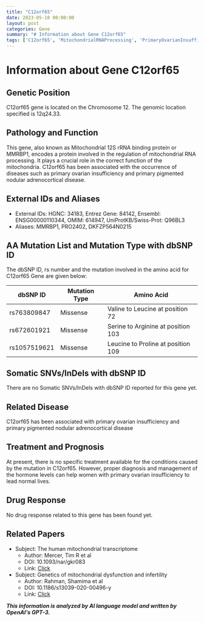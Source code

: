 ```yaml
---
title: "C12orf65"
date: 2023-05-10 00:00:00
layout: post
categories: Gene
summary: "# Information about Gene C12orf65"
tags: ['C12orf65', 'MitochondrialRNAProcessing', 'PrimaryOvarianInsufficiency', 'AdrenocorticalDisease', 'MissenseMutation', 'GeneticInformation', 'MitochondrialDysfunction', 'Infertility']
---
```


# Information about Gene C12orf65

## Genetic Position

C12orf65 gene is located on the Chromosome 12. The genomic location specified is 12q24.33.

## Pathology and Function

This gene, also known as Mitochondrial 12S rRNA binding protein or MMRBP1, encodes a protein involved in the regulation of mitochondrial RNA processing. It plays a crucial role in the correct function of the mitochondria. C12orf65 has been associated with the occurrence of diseases such as primary ovarian insufficiency and primary pigmented nodular adrenocortical disease.

## External IDs and Aliases

- External IDs: HGNC: 34183, Entrez Gene: 84142, Ensembl: ENSG00000110344, OMIM: 614947, UniProtKB/Swiss-Prot: Q96BL3
- Aliases: MMRBP1, PRO2402, DKFZP564N0215

## AA Mutation List and Mutation Type with dbSNP ID

The dbSNP ID, rs number and the mutation involved in the amino acid for C12orf65 Gene are given below:

| dbSNP ID | Mutation Type | Amino Acid |
| --- | --- | --- |
| rs763809847 | Missense | Valine to Leucine at position 72 |
| rs672601921 | Missense | Serine to Arginine at position 103 |
| rs1057519621 | Missense | Leucine to Proline at position 109 |

## Somatic SNVs/InDels with dbSNP ID

There are no Somatic SNVs/InDels with dbSNP ID reported for this gene yet.

## Related Disease

C12orf65 has been associated with primary ovarian insufficiency and primary pigmented nodular adrenocortical disease

## Treatment and Prognosis

At present, there is no specific treatment available for the conditions caused by the mutation in C12orf65. However, proper diagnosis and management of the hormone levels can help women with primary ovarian insufficiency to lead normal lives.

## Drug Response

No drug response related to this gene has been found yet.

## Related Papers

- Subject: The human mitochondrial transcriptome
    - Author: Mercer, Tim R et al
    - DOI: 10.1093/nar/gkr083
    - Link: [Click](https://www.ncbi.nlm.nih.gov/pmc/articles/PMC3061064/)
- Subject: Genetics of mitochondrial dysfunction and infertility
    - Author: Rahman, Shamima et al  
    - DOI: 10.1186/s13039-020-00496-y
    - Link: [Click](https://pubmed.ncbi.nlm.nih.gov/32731874/)

**_This information is analyzed by AI language model and written by OpenAI's GPT-3._**